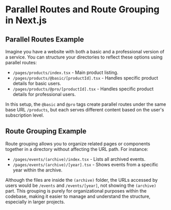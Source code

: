 # Parallel Routes and Route Grouping in Next.js

## Parallel Routes Example
Imagine you have a website with both a basic and a professional version of a service. You can structure your directories to reflect these options using parallel routes:

- `/pages/products/index.tsx` - Main product listing.
- `/pages/products/@basic/[productId].tsx` - Handles specific product details for basic users.
- `/pages/products/@pro/[productId].tsx` - Handles specific product details for professional users.

In this setup, the `@basic` and `@pro` tags create parallel routes under the same base URL `/products`, but each serves different content based on the user's subscription level.

## Route Grouping Example
Route grouping allows you to organize related pages or components together in a directory without affecting the URL path. For instance:

- `/pages/events/(archive)/index.tsx` - Lists all archived events.
- `/pages/events/(archive)/[year].tsx` - Shows events from a specific year within the archive.

Although the files are inside the `(archive)` folder, the URLs accessed by users would be `/events` and `/events/[year]`, not showing the `(archive)` part. This grouping is purely for organizational purposes within the codebase, making it easier to manage and understand the structure, especially in larger projects.
